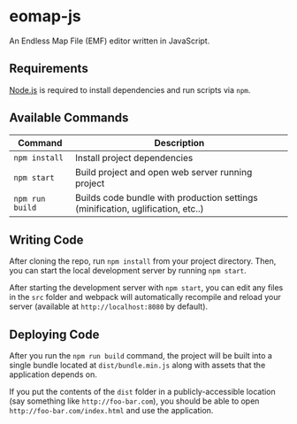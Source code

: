 # eomap-js

An Endless Map File (EMF) editor written in JavaScript.

## Requirements

[Node.js](https://nodejs.org) is required to install dependencies and run scripts via `npm`.

## Available Commands

| Command | Description |
|---------|-------------|
| `npm install` | Install project dependencies |
| `npm start` | Build project and open web server running project |
| `npm run build` | Builds code bundle with production settings (minification, uglification, etc..) |

## Writing Code

After cloning the repo, run `npm install` from your project directory. Then, you can start the local development server by running `npm start`.

After starting the development server with `npm start`, you can edit any files in the `src` folder and webpack will automatically recompile and reload your server (available at `http://localhost:8080` by default).

## Deploying Code

After you run the `npm run build` command, the project will be built into a single bundle located at `dist/bundle.min.js` along with assets that the application depends on.

If you put the contents of the `dist` folder in a publicly-accessible location (say something like `http://foo-bar.com`), you should be able to open `http://foo-bar.com/index.html` and use the application.
